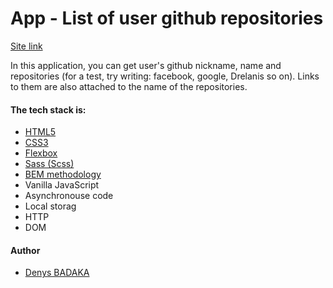 <h1>App - List of user github repositories</h1>

<a href="https://drelanis.github.io/ToDo_List/">Site link</a>

<p>In this application, you can get user's github nickname, name and repositories (for a test, try writing: facebook, google, Drelanis so on). Links to them are also attached to the name of the repositories.</p>

<h4>The tech stack is:</h4>

<ul>
<li><a href="https://en.wikipedia.org/wiki/HTML5">HTML5</a></li>
<li><a href="https://en.wikipedia.org/wiki/Cascading_Style_Sheets">CSS3</a></li>
<li><a href="https://en.wikipedia.org/wiki/CSS_Flexible_Box_Layout">Flexbox</a></li>
<li><a href="https://sass-lang.com/">Sass (Scss)</a></li>
<li><a href="https://en.bem.info/methodology/">BEM methodology</a></li>
<li>Vanilla JavaScript</li>
<li>Asynchronouse code</li>
<li>Local storag</li>
<li>HTTP</li>
<li>DOM</li>
</ul>

<h4>Author</h4>

<ul>
<li><a href="https://t.me/Drelanis">Denys BADAKA</a></li>
